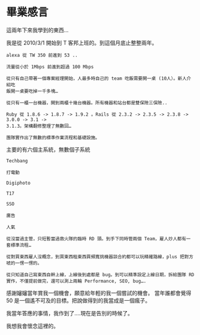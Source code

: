 # 畢業感言

這兩年下來我學到的東西…

我是從 2010/3/1 開始到 T 客邦上班的。到這個月底止整整兩年。

    alexa 從 TW 350 前進到 53 ..

    流量從小於 1Mbps 前進到超過 100 Mbps

    從只有自己帶著一個專案經理開始，人最多時自己的 team 吃飯需要開一桌 (10人）。新人介紹吃
    飯開一桌要吃掉一千多塊…

    從只有一櫃一台機器，開到兩櫃十幾台機器。所有機器和站台都是雙保險三保險..

    Ruby 從 1.8.6 -> 1.8.7 -> 1.9.2 。Rails 從 2.3.2 -> 2.3.5 -> 2.3.8 -> 3.0.0 -> 3.1 ->
    3.1.3。架構翻修整理了無數回…

    團隊實作出了無數的標準作業流程和基礎設施。

主要的有六個主系統，無數個子系統

    Techbang

    打電動

    Digiphoto

    T17

    SSO

    廣告

    人氣

    從沒當過主管，只短暫當過救火隊的臨時 RD 頭。到手下同時管兩個 Team，雇人炒人都有一套標準流程…

    從對買東西雇人沒概念，到買東西租東西買頻寬挑機器談合約都可以玩精確路線，plus 把對方唬的一愣一愣的。

    從只知道自己寫東西自幹上線，上線後到處都是 bug。到可以精準設定上線日期，拆給團隊 RD 實作，不僅提前做完，還可以測上兩輪 Performance, SEO, bug….

感謝嬸嬸當年賞我一個機會，願意給年輕的我一個嘗試的機會。
當年誰都會覺得 50 是一個遙不可及的目標。把說做得到的我當成是一個瘋子。

我當年答應的事情，我作到了….現在是告別的時候了。

我想我會懷念這裡的。
